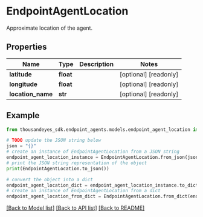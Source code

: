 # EndpointAgentLocation

Approximate location of the agent.

## Properties

Name | Type | Description | Notes
------------ | ------------- | ------------- | -------------
**latitude** | **float** |  | [optional] [readonly] 
**longitude** | **float** |  | [optional] [readonly] 
**location_name** | **str** |  | [optional] [readonly] 

## Example

```python
from thousandeyes_sdk.endpoint_agents.models.endpoint_agent_location import EndpointAgentLocation

# TODO update the JSON string below
json = "{}"
# create an instance of EndpointAgentLocation from a JSON string
endpoint_agent_location_instance = EndpointAgentLocation.from_json(json)
# print the JSON string representation of the object
print(EndpointAgentLocation.to_json())

# convert the object into a dict
endpoint_agent_location_dict = endpoint_agent_location_instance.to_dict()
# create an instance of EndpointAgentLocation from a dict
endpoint_agent_location_from_dict = EndpointAgentLocation.from_dict(endpoint_agent_location_dict)
```
[[Back to Model list]](../README.md#documentation-for-models) [[Back to API list]](../README.md#documentation-for-api-endpoints) [[Back to README]](../README.md)


